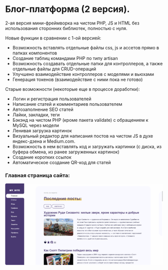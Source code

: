 # Блог-платформа (2 версия).

2-ая версия мини-фреймворка на чистом PHP, JS и HTML без использования сторонних библиотек, полностью с нуля.

Новые функции в сравнении с 1-ой версией:

- Возможность вставлять отдельные файлы css, js и ассетов прямо в папках компонентов
- Создание таблиц командами PHP по типу artisan
- Возможность создавать отдельные папки для контроллеров, а также отдельные файлы для CRUD-операций
- Улучшено взаимодействие контроллеров с моделями и вьюхами
- Генерация токенов (взаимодействие с ними пока не готово)

Старые возможности (некоторые еще в процессе доработки):

- Логин и регистрация пользователей
- Написание статей и комментариев пользователем
- Автозаполнение SEO статей
- Лайки, закладки, теги
- Бэкэнд на чистом PHP (кроме пакета validate) с обращением к MySQL через модели
- Ленивая загрузка картинок
- Визуальный редактор для написания постов на чистом JS в духе яндекс-дзена и Medium.com.
- Возможность в нем вставлять код и загружать картинки (с диска, из буфера обмена, из ранее загруженных картинок)
- Создание коротких ссылок
- Автоматическое создание QR-код для статей

### Главная страница сайта:

![Alt-текст](https://github.com/mirich90/framework/blob/master/1.PNG?raw=true "Блог-платформа")
